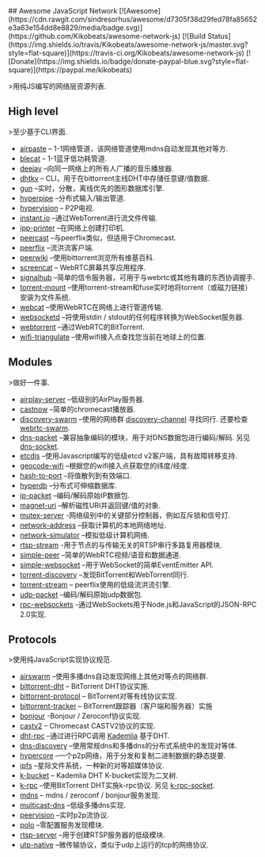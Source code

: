 <div class="github-widget" data-repo="Kikobeats/awesome-network-js"></div>
<script async src="https://pagead2.googlesyndication.com/pagead/js/adsbygoogle.js"></script><ins class="adsbygoogle" style="display:block" data-ad-client="ca-pub-6890694312814945" data-ad-slot="5473692530" data-ad-format="auto"  data-full-width-responsive="true"></ins>
## Awesome JavaScript Network [![Awesome](https://cdn.rawgit.com/sindresorhus/awesome/d7305f38d29fed78fa85652e3a63e154dd8e8829/media/badge.svg)](https://github.com/Kikobeats/awesome-network-js) [![Build Status](https://img.shields.io/travis/Kikobeats/awesome-network-js/master.svg?style=flat-square)](https://travis-ci.org/Kikobeats/awesome-network-js) [![Donate](https://img.shields.io/badge/donate-paypal-blue.svg?style=flat-square)](https://paypal.me/kikobeats)

&gt;用纯JS编写的网络层资源列表.

## High level

&gt;至少基于CLI界面.

* [airpaste](https://github.com/mafintosh/airpaste) – 1-1网络管道，该网络管道使用mdns自动发现其他对等方.
* [blecat](https://github.com/mafintosh/blecat) – 1-1蓝牙低功耗管道.
* [deejay](https://github.com/mafintosh/deejay) –向同一网络上的所有人广播的音乐播放器.
* [dhtkv](https://github.com/maxogden/dhtkv) – CLI，用于在bittorrent主线DHT中存储任意键/值数据.
* [gun](https://github.com/amark/gun) –实时，分散，离线优先的图形数据库引擎.
* [hyperpipe](https://github.com/mafintosh/hyperpipe) –分布式输入/输出管道.
* [hypervision](https://github.com/mafintosh/hypervision) – P2P电视.
* [instant.io](https://github.com/webtorrent/instant.io) –通过WebTorrent进行流文件传输.
* [ipp-printer](https://github.com/watson/ipp-printer) –在网络上创建打印机.
* [peercast](https://github.com/mafintosh/peercast) –与peerflix类似，但适用于Chromecast.
* [peerflix](https://github.com/mafintosh/peerflix) –流洪流客户端.
* [peerwiki](https://github.com/mafintosh/peerwiki) –使用bittorrent浏览所有维基百科.
* [screencat](https://github.com/maxogden/screencat) – WebRTC屏幕共享应用程序.
* [signalhub](https://github.com/mafintosh/signalhub) –简单的信令服务器，可用于与webrtc或其他有趣的东西协调握手.
* [torrent-mount](https://github.com/mafintosh/torrent-mount) –使用torrent-stream和fuse实时地将torrent（或磁力链接）安装为文件系统.
* [webcat](https://github.com/mafintosh/webcat) –使用WebRTC在网络上进行管道传输.
* [websocketd](https://github.com/joewalnes/websocketd) –将使用stdin / stdout的任何程序转换为WebSocket服务器.
* [webtorrent](https://github.com/webtorrent/webtorrent) –通过WebRTC的BitTorrent.
* [wifi-triangulate](https://github.com/watson/wifi-triangulate) –使用wifi接入点查找您当前在地球上的位置.

## Modules

&gt;做好一件事.

* [airplay-server](https://github.com/watson/airplay-server) –低级别的AirPlay服务器.
* [castnow](https://github.com/xat/chromecast-player) –简单的chromecast播放器.
* [discovery-swarm](https://github.com/mafintosh/discovery-swarm) –使用的网络群 [discovery-channel](https://github.com/maxogden/discovery-channel) 寻找同行. 还要检查 [webrtc-swarm](https://github.com/mafintosh/webrtc-swarm).
* [dns-packet](https://github.com/mafintosh/dns-packet)  –兼容抽象编码的模块，用于对DNS数据包进行编码/解码. 另见 [dns-socket](https://github.com/mafintosh/dns-socket).
* [etcdjs](https://github.com/mafintosh/etcdjs) –使用Javascript编写的低级etcd v2客户端，具有故障转移支持.
* [geocode-wifi](https://github.com/watson/geocode-wifi) –根据您的wifi接入点获取您的纬度/经度.
* [hash-to-port](https://github.com/mafintosh/hash-to-port) –将值散列到有效端口.
* [hyperdb](https://github.com/mafintosh/hyperdb) –分布式可伸缩数据库.
* [ip-packet](https://github.com/mafintosh/ip-packet) –编码/解码原始IP数据包.
* [magnet-uri](https://github.com/webtorrent/magnet-uri) –解析磁性URI并返回键/值的对象.
* [mutex-server](https://github.com/samchon/mutex-server) -网络级别中的关键部分控制器，例如互斥锁和信号灯.
* [network-address](https://github.com/mafintosh/network-address) –获取计算机的本地网络地址.
* [network-simulator](https://github.com/substack/network-simulator) –模拟低级计算机网络.
* [rtsp-stream](https://github.com/watson/rtsp-stream) -用于节点的与传输无关的RTSP串行多路复用器模块.
* [simple-peer](https://github.com/feross/simple-peer) –简单的WebRTC视频/语音和数据通道.
* [simple-websocket](https://github.com/feross/simple-websocket) –用于WebSocket的简单EventEmitter API.
* [torrent-discovery](https://github.com/webtorrent/torrent-discovery) –发现BitTorrent和WebTorrent同行.
* [torrent-stream](https://github.com/mafintosh/torrent-stream) – peerflix使用的低级流洪流引擎.
* [udp-packet](https://github.com/substack/udp-packet) –编码/解码原始udp数据包.
* [rpc-websockets](https://github.com/elpheria/rpc-websockets) -通过WebSockets用于Node.js和JavaScript的JSON-RPC 2.0实现.

## Protocols

&gt;使用纯JavaScript实现协议规范.

* [airswarm](https://github.com/mafintosh/airswarm) –使用多播dns自动发现网络上其他对等点的网络群.
* [bittorrent-dht](https://github.com/webtorrent/bittorrent-dht) – BitTorrent DHT协议实施.
* [bittorrent-protocol](https://github.com/webtorrent/bittorrent-protocol) – BitTorrent对等有线协议实现.
* [bittorrent-tracker](https://github.com/webtorrent/bittorrent-tracker) – BitTorrent跟踪器（客户端和服务器）实施
* [bonjour](https://github.com/watson/bonjour) -Bonjour / Zeroconf协议实现.
* [castv2](https://github.com/thibauts/node-castv2) – Chromecast CASTV2协议的实现.
* [dht-rpc](https://github.com/mafintosh/dht-rpc) –通过进行RPC调用 [Kademlia](https://pdos.csail.mit.edu/~petar/papers/maymounkov-kademlia-lncs.pdf) 基于DHT.
* [dns-discovery](https://github.com/mafintosh/dns-discovery) –使用常规dns和多播dns的分布式系统中的发现对等体.
* [hypercore](https://github.com/mafintosh/hypercore) –一个p2p网络，用于分发和复制二进制数据的静态提要.
* [ipfs](https://github.com/ipfs/js-ipfs-api) –星际文件系统，一种新的对等超媒体协议.
* [k-bucket](https://github.com/tristanls/k-bucket) – Kademlia DHT K-bucket实现为二叉树.
* [k-rpc](https://github.com/mafintosh/k-rpc)  –使用BitTorrent DHT实施k-rpc协议. 另见 [k-rpc-socket](https://github.com/mafintosh/k-rpc-socket).
* [mdns](https://github.com/agnat/node_mdns) – mdns / zeroconf / bonjour服务发现.
* [multicast-dns](https://github.com/mafintosh/multicast-dns) –低级多播dns实现.
* [peervision](https://github.com/mafintosh/peervision) –实时p2p流协议.
* [polo](https://github.com/mafintosh/polo) –零配置服务发现模块.
* [rtsp-server](https://github.com/watson/rtsp-server) –用于创建RTSP服务器的低级模块.
* [utp-native](https://github.com/mafintosh/utp-native) –微传输协议，类似于udp上运行的tcp的网络协议.
